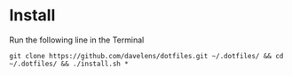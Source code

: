# Install
Run the following line in the Terminal

    git clone https://github.com/davelens/dotfiles.git ~/.dotfiles/ && cd ~/.dotfiles/ && ./install.sh *
